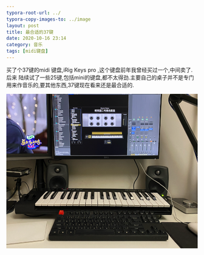 ```yaml
---
typora-root-url: ../
typora-copy-images-to: ../image
layout: post
title: 最合适的37键
date: 2020-10-16 23:14
category: 音乐
tags: [midi键盘]
---
```


买了个37键的midi 键盘,iRig Keys pro ,这个键盘前年我曾经买过一个,中间卖了.后来 陆续试了一些25键,包括mini的键盘,都不太得劲.主要自己的桌子并不是专门用来作音乐的,要其他东西,37键现在看来还是最合适的.

![image-20201016231831722](/image/image-20201016231831722.png)